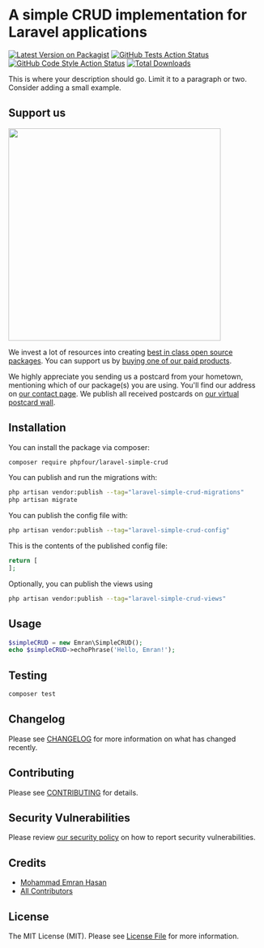 # A simple CRUD implementation for Laravel applications

[![Latest Version on Packagist](https://img.shields.io/packagist/v/phpfour/laravel-simple-crud.svg?style=flat-square)](https://packagist.org/packages/phpfour/laravel-simple-crud)
[![GitHub Tests Action Status](https://img.shields.io/github/actions/workflow/status/phpfour/laravel-simple-crud/run-tests.yml?branch=main&label=tests&style=flat-square)](https://github.com/phpfour/laravel-simple-crud/actions?query=workflow%3Arun-tests+branch%3Amain)
[![GitHub Code Style Action Status](https://img.shields.io/github/actions/workflow/status/phpfour/laravel-simple-crud/fix-php-code-style-issues.yml?branch=main&label=code%20style&style=flat-square)](https://github.com/phpfour/laravel-simple-crud/actions?query=workflow%3A"Fix+PHP+code+style+issues"+branch%3Amain)
[![Total Downloads](https://img.shields.io/packagist/dt/phpfour/laravel-simple-crud.svg?style=flat-square)](https://packagist.org/packages/phpfour/laravel-simple-crud)

This is where your description should go. Limit it to a paragraph or two. Consider adding a small example.

## Support us

[<img src="https://github-ads.s3.eu-central-1.amazonaws.com/laravel-simple-crud.jpg?t=1" width="419px" />](https://spatie.be/github-ad-click/laravel-simple-crud)

We invest a lot of resources into creating [best in class open source packages](https://spatie.be/open-source). You can support us by [buying one of our paid products](https://spatie.be/open-source/support-us).

We highly appreciate you sending us a postcard from your hometown, mentioning which of our package(s) you are using. You'll find our address on [our contact page](https://spatie.be/about-us). We publish all received postcards on [our virtual postcard wall](https://spatie.be/open-source/postcards).

## Installation

You can install the package via composer:

```bash
composer require phpfour/laravel-simple-crud
```

You can publish and run the migrations with:

```bash
php artisan vendor:publish --tag="laravel-simple-crud-migrations"
php artisan migrate
```

You can publish the config file with:

```bash
php artisan vendor:publish --tag="laravel-simple-crud-config"
```

This is the contents of the published config file:

```php
return [
];
```

Optionally, you can publish the views using

```bash
php artisan vendor:publish --tag="laravel-simple-crud-views"
```

## Usage

```php
$simpleCRUD = new Emran\SimpleCRUD();
echo $simpleCRUD->echoPhrase('Hello, Emran!');
```

## Testing

```bash
composer test
```

## Changelog

Please see [CHANGELOG](CHANGELOG.md) for more information on what has changed recently.

## Contributing

Please see [CONTRIBUTING](CONTRIBUTING.md) for details.

## Security Vulnerabilities

Please review [our security policy](../../security/policy) on how to report security vulnerabilities.

## Credits

- [Mohammad Emran Hasan](https://github.com/phpfour)
- [All Contributors](../../contributors)

## License

The MIT License (MIT). Please see [License File](LICENSE.md) for more information.
